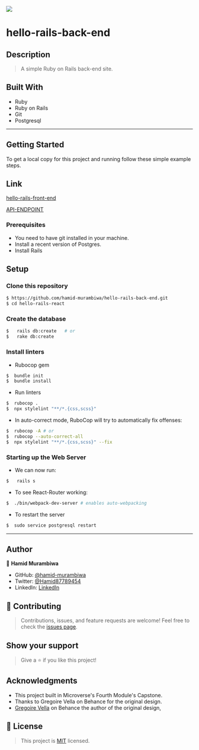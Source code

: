 ![](https://img.shields.io/badge/Microverse-blueviolet)

# hello-rails-back-end
## Description
> A simple Ruby on Rails back-end site.

## Built With

- Ruby
- Ruby on Rails
- Git
- Postgresql

---

## Getting Started

To get a local copy for this project and running follow these simple example steps.

## Link

[hello-rails-front-end](https://github.com/hamid-murambiwa/hello-react-front-end)

[API-ENDPOINT](https://first-hello-rails-back-end.herokuapp.com/api/v1/greetings)

### Prerequisites

- You need to have git installed in your machine.
- Install a recent version of Postgres.
- Install Rails


## Setup

### Clone this repository

```bash
$ https://github.com/hamid-murambiwa/hello-rails-back-end.git
$ cd hello-rails-react
```

### Create the database

```bash
$   rails db:create   # or
$   rake db:create
```

### Install linters 

- Rubocop gem

```bash
$  bundle init
$  bundle install
```

- Run linters

```bash
$  rubocop .
$  npx stylelint "**/*.{css,scss}" 
```

- In auto-correct mode, RuboCop will try to automatically fix offenses:

```bash
$  rubocop -A # or
$  rubocop --auto-correct-all
$  npx stylelint "**/*.{css,scss}" --fix 
```


### Starting up the Web Server

- We can now run:

```bash
$   rails s 
```
- To see React-Router working:

```bash
$  ./bin/webpack-dev-server # enables auto-webpacking
```

- To restart the server

```bash
$  sudo service postgresql restart 
```

---
## Author

👤 **Hamid Murambiwa**

- GitHub: [@hamid-murambiwa](https://github.com/hamid-murambiwa/)
- Twitter: [@Hamid87789454](https://twitter.com/Hamid87789454/)
- LinkedIn: [LinkedIn](https://linkedin.com/in/hamid-murambiwa/)

## 🤝 Contributing

>Contributions, issues, and feature requests are welcome!
>Feel free to check the [issues page](../../issues/).

## Show your support

>Give a ⭐️ if you like this project!

## Acknowledgments

- This project built in Microverse's Fourth Module's Capstone.
- Thanks to Gregoire Vella on Behance for the original design.
- [Gregoire Vella](https://www.behance.net/gregoirevella) on Behance the author of the original design,

## 📝 License

>This project is [MIT](./MIT.md) licensed.
